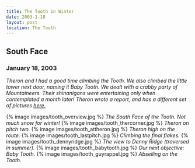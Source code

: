 ```yaml
---
title: The Tooth in Winter
date: 2003-1-18
layout: post
location: The Tooth
---
```


<h2>South Face</h2>
<h3>January 18, 2003</h3>

<i>
Theron and I had a good time climbing the Tooth. We also climbed the little
tower next door, naming it Baby Tooth. We dealt with a crabby party of
Mountaineers. Their shinanigans were entertaining only when
contemplated a month later!
Theron wrote a report, and has a different set of pictures
<a href="http://www.theronwelch.com/mountains/pnw/central/tooth/index.htm">
here.</a> 
</i>



{% image images/tooth_overview.jpg %}
<i>The South Face of the Tooth. Not much snow for winter!</i>
{% image images/tooth_thercorner.jpg %}
<i>Theron on pitch two.</i>
{% image images/tooth_attheron.jpg %}
<i>Theron high on the route.</i>
{% image images/tooth_lastpitch.jpg %}
<i>Climbing the final flakes.</i>
{% image images/tooth_dennyridge.jpg %}
<i>The view to Denny Ridge (traversed in summer).</i>
{% image images/tooth_babytooth.jpg %}
<i>Our next objective: Baby Tooth.</i>
{% image images/tooth_guyrappel.jpg %}
<i>Abseiling on the Tooth.</i>
